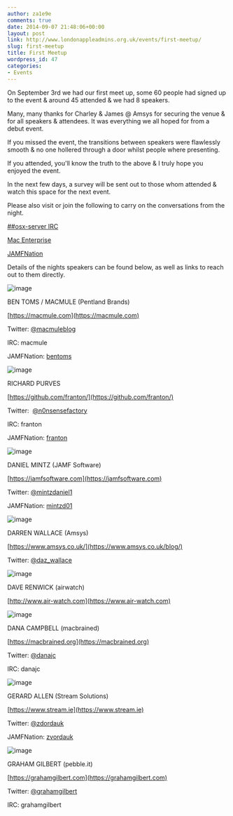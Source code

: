 ```yaml
---
author: za1e9e
comments: true
date: 2014-09-07 21:48:06+00:00
layout: post
link: http://www.londonappleadmins.org.uk/events/first-meetup/
slug: first-meetup
title: First Meetup
wordpress_id: 47
categories:
- Events
---
```


On September 3rd we had our first meet up, some 60 people had signed up to the event & around 45 attended & we had 8 speakers.

Many, many thanks for Charley & James @ Amsys for securing the venue & for all speakers & attendees. It was everything we all hoped for from a debut event.

If you missed the event, the transitions between speakers were flawlessly smooth & no one hollered through a door whilst people where presenting.

If you attended, you'll know the truth to the above & I truly hope you enjoyed the event.

In the next few days, a survey will be sent out to those whom attended & watch this space for the next event.

Please also visit or join the following to carry on the conversations from the night.

[##osx-server IRC](https://webchat.freenode.net/?channels=#%23osx-server)

[Mac Enterprise](http://www.macenterprise.org)

[JAMFNation](https://jamfnation.jamfsoftware.com/index.html)

Details of the nights speakers can be found below, as well as links to reach out to them directly.

![image](/images/2014.09.07-IMG_69541.jpg)

BEN TOMS / MACMULE (Pentland Brands)

[https://macmule.com](https://macmule.com)

Twitter: [@macmuleblog](https://twitter.com/macmuleblog)

IRC: macmule

JAMFNation: [bentoms](https://jamfnation.jamfsoftware.com/viewProfile.html?userID=1120)



![image](/images/2014.09.07-IMG_69431-1024x532.jpg)

RICHARD PURVES

[https://github.com/franton/](https://github.com/franton/)

Twitter:  [@n0nsensefactory](https://twitter.com/n0nsensefactory)

IRC: franton

JAMFNation: [franton](https://jamfnation.jamfsoftware.com/viewProfile.html?userID=6682)


![image](/images/2014.09.07-IMG_69451-1024x629.jpg)

DANIEL MINTZ (JAMF Software)

[https://jamfsoftware.com](https://jamfsoftware.com)

Twitter: [@mintzdaniel1](https://twitter.com/mintzdaniel1)

JAMFNation: [mintzd01](https://jamfnation.jamfsoftware.com/viewProfile.html?userID=1901)

![image](/images/2014.09.07-IMG_69471-1024x626.jpg)

DARREN WALLACE (Amsys)

[https://www.amsys.co.uk/](https://www.amsys.co.uk/blog/)

Twitter: [@daz_wallace](https://twitter.com/Daz_Wallace)

![image](/images/2014.09.07-IMG_69491-1024x530.jpg)

DAVE RENWICK (airwatch)

[http://www.air-watch.com](https://www.air-watch.com)

![image](/images/2014.09.07-Screen-Shot-2014-09-07-at-22.18.04-1024x411.png)

DANA CAMPBELL (macbrained)

[https://macbrained.org](https://macbrained.org)

Twitter: [@danajc](https://twitter.com/danajc)

IRC: danajc



![image](/images/2014.09.07-IMG_69511-1024x613.jpg)

GERARD ALLEN (Stream Solutions)

[https://www.stream.ie](https://www.stream.ie)

Twitter: [@zdordauk](https://twitter.com/zvordauk)

JAMFNation: [zvordauk](https://jamfnation.jamfsoftware.com/viewProfile.html?userID=1001)



![image](/images/2014.09.07-IMG_69531-1024x806.jpg)

GRAHAM GILBERT (pebble.it)

[https://grahamgilbert.com](https://grahamgilbert.com)

Twitter: [@grahamgilbert](https://twitter.com/grahamgilbert)

IRC: grahamgilbert
